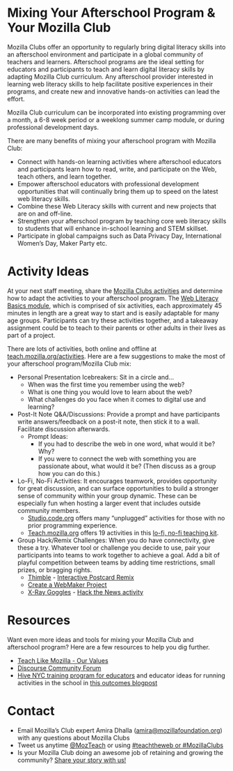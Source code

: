 # Mixing Your Afterschool Program & Your Mozilla Club

Mozilla Clubs offer an opportunity to regularly bring digital literacy skills into an afterschool environment and participate in a global community of teachers and learners.  Afterschool programs are the ideal setting for educators and participants to teach and learn digital literacy skills by adapting Mozilla Club curriculum. Any afterschool provider interested in learning web literacy skills to help facilitate positive experiences in their programs, and create new and innovative hands-on activities can lead the effort.

Mozilla Club curriculum can be incorporated into existing programming over a month, a 6-8 week period or a weeklong  summer camp module, or during professional development days.

There are many benefits of mixing your afterschool program with Mozilla Club:
* Connect with hands-on learning activities where afterschool educators and participants learn how to read, write, and participate on the Web, teach others, and learn together.  
* Empower afterschool educators with professional development opportunities that will continually bring them up to speed on the latest web literacy skills.
* Combine these Web Literacy skills with current and new projects that are on and off-line.
* Strengthen your afterschool program by teaching core web literacy skills to students that will enhance in-school learning and STEM skillset.
* Participate in global campaigns such as Data Privacy Day, International Women’s Day, Maker Party etc.

# Activity Ideas
At your next staff meeting, share the [Mozilla Clubs activities](https://teach.mozilla.org/activities/) and determine how to adapt the activities to your afterschool program.  The [Web Literacy Basics module](https://teach.mozilla.org/activities/web-lit-basics/), which is comprised of six activities, each approximately 45 minutes in length are a great way to start and is easily adaptable for many age groups. Participants can try these activities together, and a takeaway assignment could be to teach to their parents or other adults in their lives as part of a project.

There are lots of activities, both online and offline at [teach.mozilla.org/activities](http://teach.mozilla.org/activities). Here are a few suggestions to make the most of your afterschool program/Mozilla Club mix:
* Personal Presentation Icebreakers: Sit in a circle and...
  * When was the first time you remember using the web?
  * What is one thing you would love to learn about the web?
  * What challenges do you face when it comes to digital use and learning?
* Post-It Note Q&A/Discussions: Provide a prompt and have participants write answers/feedback on a post-it note, then stick it to a wall. Facilitate discussion afterwards.
  * Prompt Ideas:
    * If you had to describe the web in one word, what would it be? Why?
    * If you were to connect the web with something you are passionate about, what would it be? (Then discuss as a group how you can do this.)
* Lo-Fi, No-Fi Activities: It encourages teamwork, provides opportunity for great discussion, and can surface opportunities to build a stronger sense of community within your group dynamic. These can be especially fun when hosting a larger event that includes outside community members.
  * [Studio.code.org](http://studio.code.org) offers many “unplugged” activities for those with no prior programming experience.
  * [Teach.mozilla.org](http://teach.mozilla.org) offers 19 activities in this [lo-fi, no-fi teaching kit](https://laura.makes.org/thimble/MTUyODMwNDY0/lofi-nofi-teaching-kit).
* Group Hack/Remix Challenges: When you do have connectivity, give these a try. Whatever tool or challenge you decide to use, pair your participants into teams to work together to achieve a goal. Add a bit of playful competition between teams by adding time restrictions, small prizes, or bragging rights.
  * [Thimble](https://thimble.mozilla.org/) - [Interactive Postcard Remix](https://thimble.mozilla.org/anonymous/168ddc95-94a9-4680-b5cc-0727f62e1e84/75)
  * [Create a WebMaker Project](http://mozilla.github.io/webmaker-curriculum/MobileWeb/create-webmaker-project.html)
  * [X-Ray Goggles](https://webmaker.org/en-US/goggles) - [Hack the News activity](http://mozilla.github.io/webmaker-curriculum/WebLiteracyBasics-I/session02-hackthenews.html)
# Resources
Want even more ideas and tools for mixing your Mozilla Club and afterschool program? Here are a few resources to help you dig further.
* [Teach Like Mozilla - Our Values](https://teach.mozilla.org/teach-like-mozilla/)
* [Discourse Community Forum](https://discourse.webmaker.org)
* [Hive NYC training program for educators](http://hivenyc.org/2015/02/18/ippd-training-doe-educators/) and educator ideas for running activities in the school in [this outcomes blogpost](http://hivenyc.org/2015/04/07/outcomes-of-a-connected-learning-and-web-literacy-training-for-nyc-doe-educators/)

# Contact
* Email Mozilla’s Club expert Amira Dhalla (amira@mozillafoundation.org) with any questions about Mozilla Clubs
* Tweet us anytime [@MozTeach](https://twitter.com/mozteach) or using [#teachtheweb or #MozillaClubs](https://twitter.com/search?src=typd&q=%23teachtheweb)
* Is your Mozilla Club doing an awesome job of retaining and growing the community? [Share your story with us!](https://docs.google.com/a/mozillafoundation.org/forms/d/1bOXV1OiF2EKS5KprlnzfFpwaoVNwxLAwN_UEq6hGKqU/viewform)


